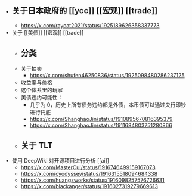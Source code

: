 - 关于日本政府的 [[ycc]] [[宏观]] [[trade]]
	-
	- https://x.com/raycat2021/status/1925189626358337773
- 关于 [[美债]] [[宏观]] [[trade]]
	- 分类
		-
	- 关于拍卖
		- https://x.com/shufen46250836/status/1925098480286237125
	- 收益率与价格
	- 这个体系里的玩家
	- 美债违约可能性：
		- 几乎为 0，历史上所有债务违约都是外债，本币债可以通过央行印钞进行托底
		- https://x.com/ShanghaoJin/status/1910895670816395379
		- https://x.com/ShanghaoJin/status/1911684803751280866
	- 关于 TLT
		-
- 使用 DeepWiki 对开源项目进行分析 [[ai]]
	- https://x.com/MasterCui/status/1916746499159167073
	- https://x.com/cyodyssey/status/1916315518094684338
	- https://x.com/huangzworks/status/1916098257576726631
	- https://x.com/blackanger/status/1916027319279669613